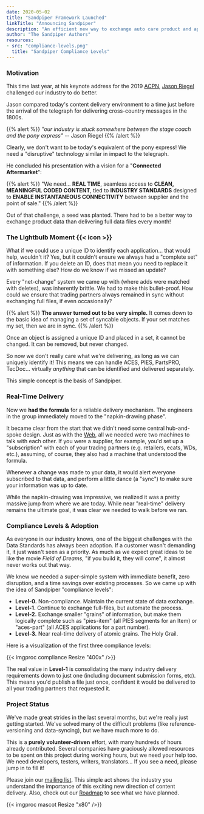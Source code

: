 ```yaml
---
date: 2020-05-02
title: "Sandpiper Framework Launched"
linkTitle: "Announcing Sandpiper"
description: "An efficient new way to exchange auto care product and application data."
author: "The Sandpiper Authors"
resources:
- src: "compliance-levels.png"
  title: "Sandpiper Compliance Levels"
---
```


### Motivation

This time last year, at his keynote address for the 2019 [ACPN](https://www.autocare.org/who-we-are/segments/acpn/automotive-content-professionals-network/), [Jason Riegel](https://www.linkedin.com/in/jasonriegel/) challenged our industry to do better.

Jason compared today's content delivery environment to a time just before the arrival of the telegraph for delivering cross-country messages in the 1800s.

{{% alert %}}
*"our industry is stuck somewhere between the stage coach and the pony express"* -- Jason Riegel
{{% /alert %}}

Clearly, we don't want to be today's equivalent of the pony express! We need a "disruptive" technology similar in impact to the telegraph.

He concluded his presentation with a vision for a "**Connected Aftermarket**":

{{% alert %}}
"We need... **REAL TIME**, seamless access to **CLEAN, MEANINGFUL CODED CONTENT**, tied to **INDUSTRY STANDARDS** designed to **ENABLE INSTANTANEOUS CONNECTIVITY** between supplier and the point of sale."
{{% /alert %}}

Out of that challenge, a seed was planted. There had to be a better way to exchange product data than delivering full data files every month!

### The Lightbulb Moment {{< icon >}} 

What if we could use a unique ID to identify each application... that would help, wouldn't it? Yes, but it couldn't ensure we always had a "complete set" of information. If you delete an ID, does that mean you need to replace it with something else? How do we know if we missed an update?

Every "net-change" system we came up with (where adds were matched with deletes), was inherently brittle. We had to make this bullet-proof. How could we ensure that trading partners always remained in sync without exchanging full files, if even occasionally?

{{% alert %}}
**The answer turned out to be very simple.** It comes down to the basic idea of managing a set of syncable objects. If your set matches my set, then we are in sync. 
{{% /alert %}}

Once an object is assigned a unique ID and placed in a set, it cannot be changed. It can be removed, but never changed.

So now we don't really care what we're delivering, as long as we can uniquely identify it! This means we can handle ACES, PIES, PartsPRO, TecDoc... virtually *anything* that can be identified and delivered separately.

This simple concept is the basis of Sandpiper.

### Real-Time Delivery

Now we **had the formula** for a reliable delivery mechanism. The engineers in the group immediately moved to the "napkin-drawing phase".

It became clear from the start that we didn't need some central hub-and-spoke design. Just as with the [Web](https://en.wikipedia.org/wiki/World_Wide_Web), all we needed were two machines to talk with each other. If you were a supplier, for example, you'd set up a "subscription" with each of your trading partners (e.g. retailers, ecats, WDs, etc.), assuming, of course, they also had a machine that understood the formula.

Whenever a change was made to your data, it would alert everyone subscribed to that data, and perform a little dance (a "sync") to make sure your information was up to date.

While the napkin-drawing was impressive, we realized it was a pretty massive jump from where we are today. While near "real-time" delivery remains the ultimate goal, it was clear we needed to walk before we ran.

### Compliance Levels & Adoption

As everyone in our industry knows, one of the biggest challenges with the Data Standards has always been adoption. If a customer wasn't demanding it, it just wasn't seen as a priority. As much as we expect great ideas to be like the movie *Field of Dreams*, "if you build it, they will come", it almost never works out that way.

We knew we needed a super-simple system with immediate benefit, zero disruption, and a time savings over existing processes. So we came up with the idea of Sandpiper "compliance levels":

* **Level-0.** Non-compliance. Maintain the current state of data exchange.
* **Level-1.** Continue to exchange full-files, but automate the process.
* **Level-2.** Exchange smaller "grains" of information, but make them logically complete such as "pies-item" (all PIES segments for an Item) or "aces-part" (all ACES applications for a part number).
* **Level-3.** Near real-time delivery of atomic grains. The Holy Grail.

Here is a visualization of the first three compliance levels:

{{< imgproc compliance Resize "400x" />}}

The real value in **Level-1** is consolidating the many industry delivery requirements down to just one (including document submission forms, etc). This means you'd publish a file just once, confident it would be delivered to all your trading partners that requested it.

### Project Status

We've made great strides in the last several months, but we're really just getting started. We've solved many of the difficult problems (like reference-versioning and data-syncing), but we have much more to do.

This is a **purely volunteer-driven** effort, with many hundreds of hours already contributed. Several companies have graciously allowed resources to be spent on this project during working hours, but we need your help too. We need developers, testers, writers, translators... If you see a need, please jump in to fill it!

Please join our [mailing list](https://mailchi.mp/172fd6548eee/sandpiper). This simple act shows the industry you understand the importance of this exciting new direction of content delivery. Also, check out our [Roadmap](/blog/roadmap) to see what we have planned.

{{< imgproc mascot Resize "x80" />}}
